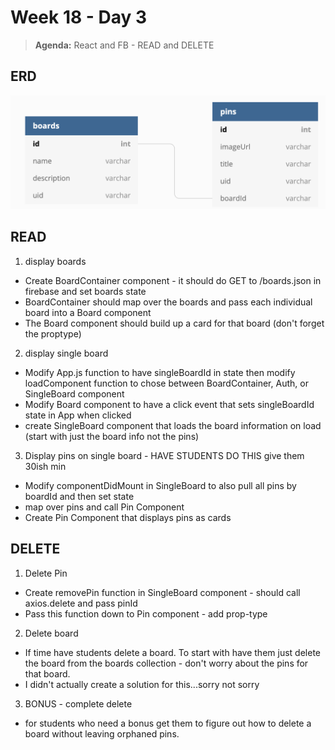 # Week 18 - Day 3

> **Agenda:** React and FB - READ and DELETE

## ERD
![Pinterest ERD](./pinterest_erd.png)

## READ
1.  display boards
* Create BoardContainer component - it should do GET to /boards.json in firebase and set boards state
* BoardContainer should map over the boards and pass each individual board into a Board component
* The Board component should build up a card for that board (don't forget the proptype)

2.  display single board
* Modify App.js function to have singleBoardId in state then modify loadComponent function to chose between BoardContainer, Auth, or SingleBoard component
* Modify Board component to have a click event that sets singleBoardId state in App when clicked
* create SingleBoard component that loads the board information on load (start with just the board info not the pins)

3.  Display pins on single board - HAVE STUDENTS DO THIS give them 30ish min
* Modify componentDidMount in SingleBoard to also pull all pins by boardId and then set state
* map over pins and call Pin Component
* Create Pin Component that displays pins as cards


## DELETE
1. Delete Pin
* Create removePin function in SingleBoard component - should call axios.delete and pass pinId
* Pass this function down to Pin component - add prop-type


2.  Delete board
* If time have students delete a board.  To start with have them just delete the board from the boards collection - don't worry about the pins for that board.
* I didn't actually create a solution for this...sorry not sorry

3. BONUS - complete delete
* for students who need a bonus get them to figure out how to delete a board without leaving orphaned pins.